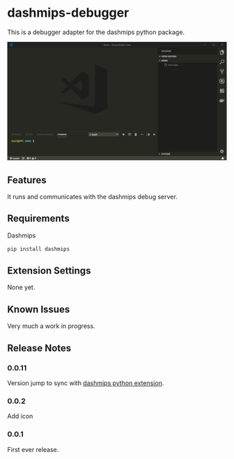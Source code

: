 # dashmips-debugger

This is a debugger adapter for the dashmips python package.

![debugger usage](images/dashmips_usage.gif)

## Features

It runs and communicates with the dashmips debug server.

## Requirements

Dashmips

```sh
pip install dashmips
```

## Extension Settings

None yet.

## Known Issues

Very much a work in progress.

## Release Notes

### 0.0.11

Version jump to sync with [dashmips python extension](https://pypi.org/project/dashmips/).

### 0.0.2

Add icon

### 0.0.1

First ever release.
